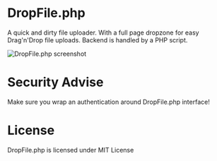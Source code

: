 # DropFile.php

A quick and dirty file uploader. With a full page dropzone for easy Drag'n'Drop file uploads. Backend is handled by a PHP script.

![DropFile.php screenshot](http://cdn.sbstjn.com/2014/10/screenshot.9db9e10f.png)

# Security Advise

Make sure you wrap an authentication around DropFile.php interface!

# License

DropFile.php is licensed under MIT License